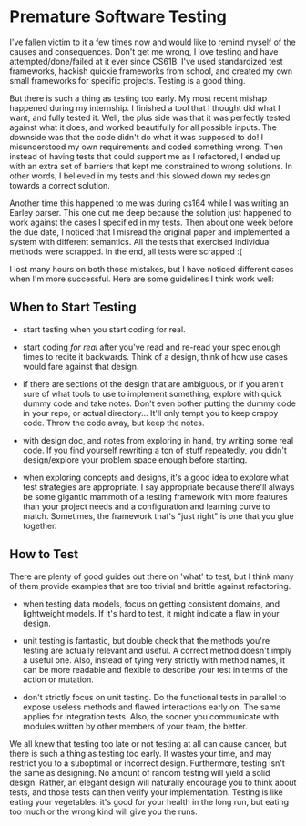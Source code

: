 # Premature Software Testing

I've fallen victim to it a few times now and would like to remind
myself of the causes and consequences.  Don't get me wrong, I love
testing and have attempted/done/failed at it ever since CS61B.  I've
used standardized test frameworks, hackish quickie frameworks from
school, and created my own small frameworks for specific projects.
Testing is a good thing.

But there is such a thing as testing too early.  My most recent mishap
happened during my internship.  I finished a tool that I thought did
what I want, and fully tested it.  Well, the plus side was that it was
perfectly tested against what it does, and worked beautifully for all
possible inputs.  The downside was that the code didn't do what it was
supposed to do!  I misunderstood my own requirements and coded
something wrong.  Then instead of having tests that could support me
as I refactored, I ended up with an extra set of barriers that kept me
constrained to wrong solutions.  In other words, I believed in my
tests and this slowed down my redesign towards a correct solution.

Another time this happened to me was during cs164 while I was writing
an Earley parser.  This one cut me deep because the solution just
happened to work against the cases I specified in my tests.  Then
about one week before the due date, I noticed that I misread the
original paper and implemented a system with different semantics.  All
the tests that exercised individual methods were scrapped.  In the
end, all tests were scrapped :(

I lost many hours on both those mistakes, but I have noticed different
cases when I'm more successful.  Here are some guidelines I think work
well:

## When to Start Testing ##

* start testing when you start coding for real.

* start coding <em>for real</em> after you've read and re-read your
spec enough times to recite it backwards.  Think of a design, think of
how use cases would fare against that design.

* if there are sections of the design that are ambiguous, or if you
aren't sure of what tools to use to implement something, explore with
quick dummy code and take notes.  Don't even bother putting the dummy
code in your repo, or actual directory... It'll only tempt you to keep
crappy code.  Throw the code away, but keep the notes.

* with design doc, and notes from exploring in hand, try writing some
real code.  If you find yourself rewriting a ton of stuff repeatedly,
you didn't design/explore your problem space enough before starting.

* when exploring concepts and designs, it's a good idea to explore
what test strategies are appropriate.  I say appropriate because
there'll always be some gigantic mammoth of a testing framework with
more features than your project needs and a configuration and learning
curve to match.  Sometimes, the framework that's "just right" is one
that you glue together.


## How to Test ##

There are plenty of good guides out there on 'what' to test, but I
think many of them provide examples that are too trivial and brittle
against refactoring.

* when testing data models, focus on getting consistent domains, and
lightweight models.  If it's hard to test, it might indicate a flaw
in your design.

* unit testing is fantastic, but double check that the methods you're
testing are actually relevant and useful.  A correct method doesn't
imply a useful one.  Also, instead of tying very strictly with method
names, it can be more readable and flexible to describe your test in
terms of the action or mutation.

* don't strictly focus on unit testing.  Do the functional tests in
parallel to expose useless methods and flawed interactions early on.
The same applies for integration tests.  Also, the sooner you
communicate with modules written by other members of your team, the
better.

We all knew that testing too late or not testing at all can cause
cancer, but there is such a thing as testing too early.  It wastes
your time, and may restrict you to a suboptimal or incorrect design.
Furthermore, testing isn't the same as designing.  No amount of random
testing will yield a solid design.  Rather, an elegant design will
naturally encourage you to think about tests, and those tests can then
verify your implementation.  Testing is like eating your vegetables:
it's good for your health in the long run, but eating too much or the
wrong kind will give you the runs.
